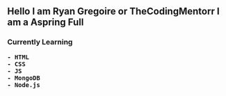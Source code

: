 ## Hello I am Ryan Gregoire or TheCodingMentorr I am a Aspring Full

<h3>
    Currently Learning

    - HTML
    - CSS
    - JS
    - MongoDB
    - Node.js

</h3>
